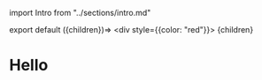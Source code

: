 import Intro from "../sections/intro.md"

export default ({children})=> <div style={{color: "red"}}>
  {children}
</div>

# Hello

<Intro/>